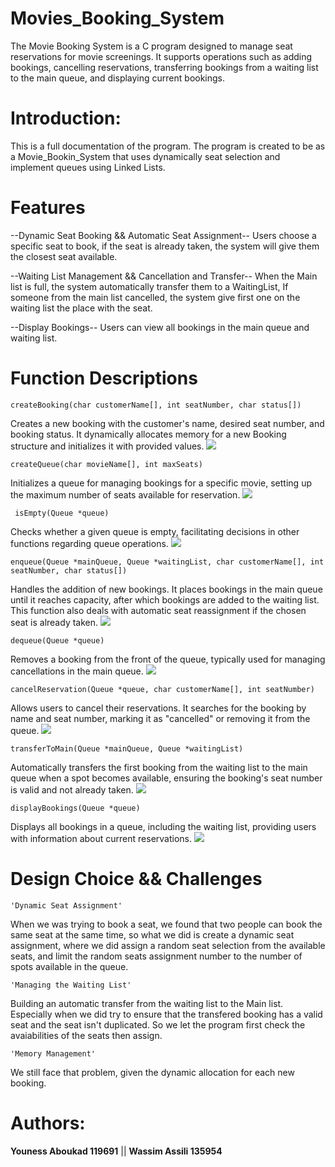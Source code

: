 # Movies_Booking_System

The Movie Booking System is a C program designed to manage seat reservations for movie screenings. It supports operations such as adding bookings, cancelling reservations, transferring bookings from a waiting list to the main queue, and displaying current bookings.


# Introduction:
This is a full documentation of the program. The program is created to be as a Movie_Bookin_System that uses dynamically seat selection and implement queues using Linked Lists.

# Features
--Dynamic Seat Booking && Automatic Seat Assignment--
       Users choose a specific seat to book, if the seat is already taken, the system will give them the closest seat available.

--Waiting List Management && Cancellation and Transfer--
        When the Main list is full, the system automatically transfer them to a WaitingList, If someone from the main list cancelled, the system give first one on the waiting list the place with the seat.

--Display Bookings--
        Users can view all bookings in the main queue and waiting list.


# Function Descriptions
    createBooking(char customerName[], int seatNumber, char status[])
Creates a new booking with the customer's name, desired seat number, and booking status. It dynamically allocates memory for a new Booking structure and initializes it with provided values.
  [<img src="https://github.com/Psychopass-crypto/Movies_Booking_System/blob/main/createBooking.png"/>](https://github.com/Psychopass-crypto/Movies_Booking_System/blob/main/createBooking.png)

    createQueue(char movieName[], int maxSeats)
Initializes a queue for managing bookings for a specific movie, setting up the maximum number of seats available for reservation.
  [<img src="https://github.com/Psychopass-crypto/Movies_Booking_System/blob/main/createQueue.png"/>](https://github.com/Psychopass-crypto/Movies_Booking_System/blob/main/createQueue.png)

     isEmpty(Queue *queue)
Checks whether a given queue is empty, facilitating decisions in other functions regarding queue operations.
 [<img src="https://github.com/Psychopass-crypto/Movies_Booking_System/blob/main/IsEmpty.png"/>](https://github.com/Psychopass-crypto/Movies_Booking_System/blob/main/IsEmpty.png)


    enqueue(Queue *mainQueue, Queue *waitingList, char customerName[], int seatNumber, char status[])
Handles the addition of new bookings. It places bookings in the main queue until it reaches capacity, after which bookings are added to the waiting list. This function also deals with automatic seat reassignment if the chosen seat is already taken.
 [<img src="https://github.com/Psychopass-crypto/Movies_Booking_System/blob/main/enqueue.png"/>](https://github.com/Psychopass-crypto/Movies_Booking_System/blob/main/enqueue.png)


    dequeue(Queue *queue)
Removes a booking from the front of the queue, typically used for managing cancellations in the main queue.
 [<img src="https://github.com/Psychopass-crypto/Movies_Booking_System/blob/main/dequeue.png"/>](https://github.com/Psychopass-crypto/Movies_Booking_System/blob/main/dequeue.png)

    cancelReservation(Queue *queue, char customerName[], int seatNumber)
Allows users to cancel their reservations. It searches for the booking by name and seat number, marking it as "cancelled" or removing it from the queue.
 [<img src="https://github.com/Psychopass-crypto/Movies_Booking_System/blob/main/cancelReservation.png"/>](https://github.com/Psychopass-crypto/Movies_Booking_System/blob/main/cancelReservation.png)

    transferToMain(Queue *mainQueue, Queue *waitingList)
Automatically transfers the first booking from the waiting list to the main queue when a spot becomes available, ensuring the booking's seat number is valid and not already taken.
 [<img src="https://github.com/Psychopass-crypto/Movies_Booking_System/blob/main/transferToMain.png"/>](https://github.com/Psychopass-crypto/Movies_Booking_System/blob/main/transferToMain.png)

    displayBookings(Queue *queue)
Displays all bookings in a queue, including the waiting list, providing users with information about current reservations.
[<img src="https://github.com/Psychopass-crypto/Movies_Booking_System/blob/main/displayBookings.png"/>](https://github.com/Psychopass-crypto/Movies_Booking_System/blob/main/displayBookings.png)


# Design Choice && Challenges
    'Dynamic Seat Assignment'
When we was trying to book a seat, we found that two people can book the same seat at the same time, so what we did is create a dynamic seat assignment, where we did assign a random seat selection from the available seats, and limit the random seats assignment number to the number of spots available in the queue.

    'Managing the Waiting List'
Building an automatic transfer from the waiting list to the Main list. Especially when we did try to ensure that the transfered booking has a valid seat and the seat isn't duplicated. So we let the program first check the avaiabilities of the seats then assign.

    'Memory Management'
We still face that problem, given the dynamic allocation for each new booking.


# Authors:

**Youness Aboukad 119691** ||
**Wassim Assili 135954**

